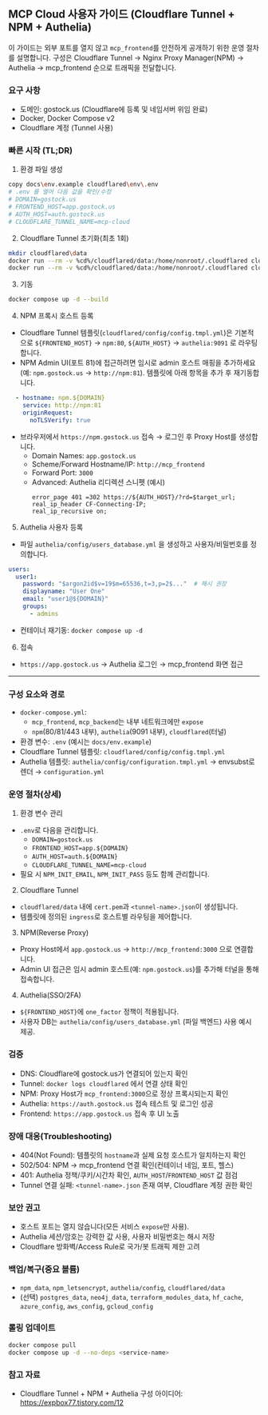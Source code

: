 ## MCP Cloud 사용자 가이드 (Cloudflare Tunnel + NPM + Authelia)

이 가이드는 외부 포트를 열지 않고 `mcp_frontend`를 안전하게 공개하기 위한 운영 절차를 설명합니다. 구성은 Cloudflare Tunnel → Nginx Proxy Manager(NPM) → Authelia → mcp_frontend 순으로 트래픽을 전달합니다.

### 요구 사항
- 도메인: gostock.us (Cloudflare에 등록 및 네임서버 위임 완료)
- Docker, Docker Compose v2
- Cloudflare 계정 (Tunnel 사용)

### 빠른 시작 (TL;DR)
1) 환경 파일 생성
```bash
copy docs\env.example cloudflared\env\.env
# .env 를 열어 다음 값을 확인/수정
# DOMAIN=gostock.us
# FRONTEND_HOST=app.gostock.us
# AUTH_HOST=auth.gostock.us
# CLOUDFLARE_TUNNEL_NAME=mcp-cloud
```

2) Cloudflare Tunnel 초기화(최초 1회)
```bash
mkdir cloudflared\data
docker run --rm -v %cd%/cloudflared/data:/home/nonroot/.cloudflared cloudflare/cloudflared:latest tunnel login
docker run --rm -v %cd%/cloudflared/data:/home/nonroot/.cloudflared cloudflare/cloudflared:latest tunnel create %CLOUDFLARE_TUNNEL_NAME%
```

3) 기동
```bash
docker compose up -d --build
```

4) NPM 프록시 호스트 등록
- Cloudflare Tunnel 템플릿(`cloudflared/config/config.tmpl.yml`)은 기본적으로 `${FRONTEND_HOST}` → `npm:80`, `${AUTH_HOST}` → `authelia:9091` 로 라우팅합니다.
- NPM Admin UI(포트 81)에 접근하려면 임시로 admin 호스트 매핑을 추가하세요(예: `npm.gostock.us` → `http://npm:81`). 템플릿에 아래 항목을 추가 후 재기동합니다.
```yaml
  - hostname: npm.${DOMAIN}
    service: http://npm:81
    originRequest:
      noTLSVerify: true
```
- 브라우저에서 `https://npm.gostock.us` 접속 → 로그인 후 Proxy Host를 생성합니다.
  - Domain Names: `app.gostock.us`
  - Scheme/Forward Hostname/IP: `http://mcp_frontend`
  - Forward Port: `3000`
  - Advanced: Authelia 리디렉션 스니펫 (예시)
    ```nginx
    error_page 401 =302 https://${AUTH_HOST}/?rd=$target_url;
    real_ip_header CF-Connecting-IP;
    real_ip_recursive on;
    ```

5) Authelia 사용자 등록
- 파일 `authelia/config/users_database.yml` 을 생성하고 사용자/비밀번호를 정의합니다.
```yaml
users:
  user1:
    password: "$argon2id$v=19$m=65536,t=3,p=2$..."  # 해시 권장
    displayname: "User One"
    email: "user1@${DOMAIN}"
    groups:
      - admins
```
- 컨테이너 재기동: `docker compose up -d`

6) 접속
- `https://app.gostock.us` → Authelia 로그인 → mcp_frontend 화면 접근

---

### 구성 요소와 경로
- `docker-compose.yml`:
  - `mcp_frontend`, `mcp_backend`는 내부 네트워크에만 `expose`
  - `npm`(80/81/443 내부), `authelia`(9091 내부), `cloudflared`(터널)
- 환경 변수: `.env` (예시는 `docs/env.example`)
- Cloudflare Tunnel 템플릿: `cloudflared/config/config.tmpl.yml`
- Authelia 템플릿: `authelia/config/configuration.tmpl.yml` → envsubst로 렌더 → `configuration.yml`

### 운영 절차(상세)
1) 환경 변수 관리
- `.env`로 다음을 관리합니다.
  - `DOMAIN=gostock.us`
  - `FRONTEND_HOST=app.${DOMAIN}`
  - `AUTH_HOST=auth.${DOMAIN}`
  - `CLOUDFLARE_TUNNEL_NAME=mcp-cloud`
- 필요 시 `NPM_INIT_EMAIL`, `NPM_INIT_PASS` 등도 함께 관리합니다.

2) Cloudflare Tunnel
- `cloudflared/data` 내에 `cert.pem`과 `<tunnel-name>.json`이 생성됩니다.
- 템플릿에 정의된 `ingress`로 호스트별 라우팅을 제어합니다.

3) NPM(Reverse Proxy)
- Proxy Host에서 `app.gostock.us` → `http://mcp_frontend:3000` 으로 연결합니다.
- Admin UI 접근은 임시 admin 호스트(예: `npm.gostock.us`)를 추가해 터널을 통해 접속합니다.

4) Authelia(SSO/2FA)
- `${FRONTEND_HOST}`에 `one_factor` 정책이 적용됩니다.
- 사용자 DB는 `authelia/config/users_database.yml` (파일 백엔드) 사용 예시 제공.

### 검증
- DNS: Cloudflare에 gostock.us가 연결되어 있는지 확인
- Tunnel: `docker logs cloudflared` 에서 연결 상태 확인
- NPM: Proxy Host가 `mcp_frontend:3000`으로 정상 프록시되는지 확인
- Authelia: `https://auth.gostock.us` 접속 테스트 및 로그인 성공
- Frontend: `https://app.gostock.us` 접속 후 UI 노출

### 장애 대응(Troubleshooting)
- 404(Not Found): 템플릿의 `hostname`과 실제 요청 호스트가 일치하는지 확인
- 502/504: NPM → mcp_frontend 연결 확인(컨테이너 네임, 포트, 헬스)
- 401: Authelia 정책/쿠키/시간차 확인, `AUTH_HOST`/`FRONTEND_HOST` 값 점검
- Tunnel 연결 실패: `<tunnel-name>.json` 존재 여부, Cloudflare 계정 권한 확인

### 보안 권고
- 호스트 포트는 열지 않습니다(모든 서비스 `expose`만 사용).
- Authelia 세션/암호는 강력한 값 사용, 사용자 비밀번호는 해시 저장
- Cloudflare 방화벽/Access Rule로 국가/봇 트래픽 제한 고려

### 백업/복구(중요 볼륨)
- `npm_data`, `npm_letsencrypt`, `authelia/config`, `cloudflared/data`
- (선택) `postgres_data`, `neo4j_data`, `terraform_modules_data`, `hf_cache`, `azure_config`, `aws_config`, `gcloud_config`

### 롤링 업데이트
```bash
docker compose pull
docker compose up -d --no-deps <service-name>
```

### 참고 자료
- Cloudflare Tunnel + NPM + Authelia 구성 아이디어: https://expbox77.tistory.com/12


